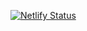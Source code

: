 [![Netlify Status](https://api.netlify.com/api/v1/badges/465a6cb8-7dcd-4672-8003-651ad9c72cc1/deploy-status)](https://app.netlify.com/sites/techrelayblog/deploys)

